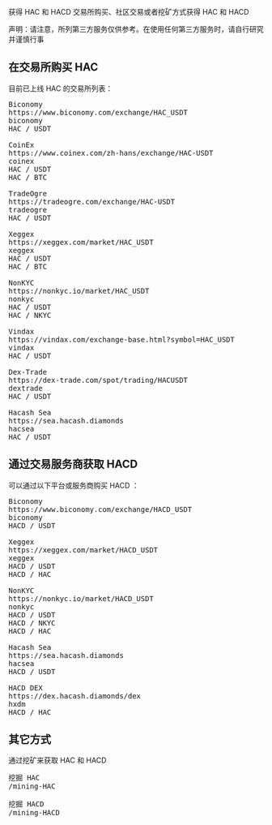 获得 HAC 和 HACD
交易所购买、社区交易或者挖矿方式获得 HAC 和 HACD

<p class="note">声明：请注意，所列第三方服务仅供参考。在使用任何第三方服务时，请自行研究并谨慎行事</p>


<a name="HAC"></a>

## 在交易所购买 HAC

目前已上线 HAC 的交易所列表：

<pre class="links">
Biconomy
https://www.biconomy.com/exchange/HAC_USDT
biconomy
HAC / USDT

CoinEx
https://www.coinex.com/zh-hans/exchange/HAC-USDT
coinex
HAC / USDT<br/>HAC / BTC

TradeOgre
https://tradeogre.com/exchange/HAC-USDT
tradeogre
HAC / USDT

Xeggex
https://xeggex.com/market/HAC_USDT
xeggex
HAC / USDT<br/>HAC / BTC

NonKYC
https://nonkyc.io/market/HAC_USDT
nonkyc
HAC / USDT<br/>HAC / NKYC

Vindax
https://vindax.com/exchange-base.html?symbol=HAC_USDT
vindax
HAC / USDT

Dex-Trade
https://dex-trade.com/spot/trading/HACUSDT
dextrade
HAC / USDT

Hacash Sea
https://sea.hacash.diamonds
hacsea
HAC / USDT
</pre>


<a name="HACD"></a>

## 通过交易服务商获取 HACD 

可以通过以下平台或服务商购买 HACD ：

<pre class="links">
Biconomy
https://www.biconomy.com/exchange/HACD_USDT
biconomy
HACD / USDT

Xeggex
https://xeggex.com/market/HACD_USDT
xeggex
HACD / USDT<br/>HACD / HAC

NonKYC
https://nonkyc.io/market/HACD_USDT
nonkyc
HACD / USDT<br/>HACD / NKYC<br/>HACD / HAC

Hacash Sea
https://sea.hacash.diamonds
hacsea
HACD / USDT

HACD DEX
https://dex.hacash.diamonds/dex
hxdm
HACD / HAC
</pre>

<!-- Opensea
https://opensea.io/collection/hacashdiamond
opensea -->

## 其它方式

通过挖矿来获取 HAC 和 HACD

<pre class="links">
挖掘 HAC
/mining-HAC

挖掘 HACD
/mining-HACD
</pre>
